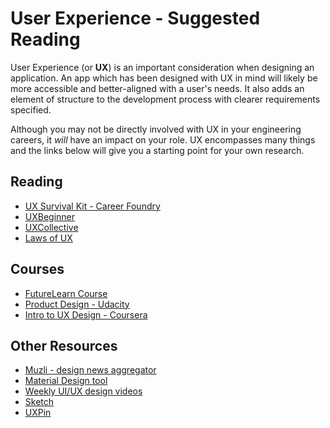 # User Experience - Suggested Reading

User Experience (or **UX**) is an important consideration when designing an application. An app which has been designed with UX in mind will likely be more accessible and better-aligned with a user's needs. It also adds an element of structure to the development process with clearer requirements specified.

Although you may not be directly involved with UX in your engineering careers, it *will* have an impact on your role. UX encompasses many things and the links below will give you a starting point for your own research.

## Reading

- [UX Survival Kit - Career Foundry](https://careerfoundry.com/en/blog/ux-design/ux-resources-for-beginners/)
- [UXBeginner](https://www.uxbeginner.com/)
- [UXCollective](https://uxdesign.cc/)
- [Laws of UX](https://lawsofux.com/)

## Courses

- [FutureLearn Course](https://www.futurelearn.com/courses/digital-skills-user-experience)
- [Product Design - Udacity](https://www.udacity.com/course/product-design--ud509)
- [Intro to UX Design - Coursera](https://www.coursera.org/learn/user-experience-design)

## Other Resources

- [Muzli - design news aggregator](https://muz.li/)
- [Material Design tool](https://material.io/design)
- [Weekly UI/UX design videos](https://www.youtube.com/channel/UCkfdb6tUwVoGXPPzY7H6hUg)
- [Sketch](https://www.sketch.com/home/)
- [UXPin](https://www.uxpin.com/)